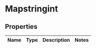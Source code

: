# Mapstringint

## Properties
Name | Type | Description | Notes
------------ | ------------- | ------------- | -------------
